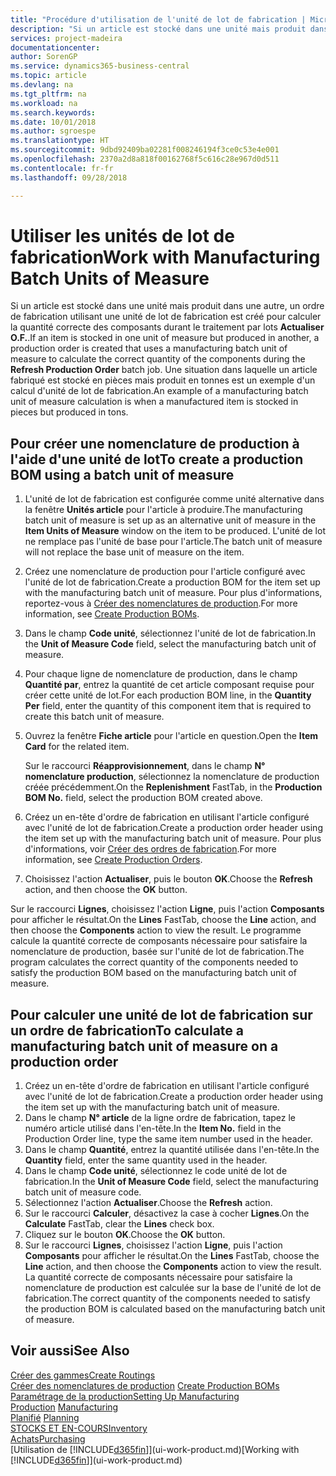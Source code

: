 ```yaml
---
title: "Procédure d'utilisation de l'unité de lot de fabrication | Microsoft Docs"
description: "Si un article est stocké dans une unité mais produit dans une autre, l'ordre de fabrication doit utiliser une unité de lot de fabrication pour calculer la quantité correcte des composants. Une situation dans laquelle un article fabriqué est stocké en pièces mais produit en tonnes est un exemple d'un calcul d'unité de lot de fabrication."
services: project-madeira
documentationcenter: 
author: SorenGP
ms.service: dynamics365-business-central
ms.topic: article
ms.devlang: na
ms.tgt_pltfrm: na
ms.workload: na
ms.search.keywords: 
ms.date: 10/01/2018
ms.author: sgroespe
ms.translationtype: HT
ms.sourcegitcommit: 9dbd92409ba02281f008246194f3ce0c53e4e001
ms.openlocfilehash: 2370a2d8a818f00162768f5c616c28e967d0d511
ms.contentlocale: fr-fr
ms.lasthandoff: 09/28/2018

---
```

# <a name="work-with-manufacturing-batch-units-of-measure"></a><span data-ttu-id="81f6b-104">Utiliser les unités de lot de fabrication</span><span class="sxs-lookup"><span data-stu-id="81f6b-104">Work with Manufacturing Batch Units of Measure</span></span>
<span data-ttu-id="81f6b-105">Si un article est stocké dans une unité mais produit dans une autre, un ordre de fabrication utilisant une unité de lot de fabrication est créé pour calculer la quantité correcte des composants durant le traitement par lots **Actualiser O.F.**.</span><span class="sxs-lookup"><span data-stu-id="81f6b-105">If an item is stocked in one unit of measure but produced in another, a production order is created that uses a manufacturing batch unit of measure to calculate the correct quantity of the components during the **Refresh Production Order** batch job.</span></span> <span data-ttu-id="81f6b-106">Une situation dans laquelle un article fabriqué est stocké en pièces mais produit en tonnes est un exemple d'un calcul d'unité de lot de fabrication.</span><span class="sxs-lookup"><span data-stu-id="81f6b-106">An example of a manufacturing batch unit of measure calculation is when a manufactured item is stocked in pieces but produced in tons.</span></span>  

## <a name="to-create-a-production-bom-using-a-batch-unit-of-measure"></a><span data-ttu-id="81f6b-107">Pour créer une nomenclature de production à l'aide d'une unité de lot</span><span class="sxs-lookup"><span data-stu-id="81f6b-107">To create a production BOM using a batch unit of measure</span></span>  
1.  <span data-ttu-id="81f6b-108">L'unité de lot de fabrication est configurée comme unité alternative dans la fenêtre **Unités article** pour l'article à produire.</span><span class="sxs-lookup"><span data-stu-id="81f6b-108">The manufacturing batch unit of measure is set up as an alternative unit of measure in the **Item Units of Measure** window on the item to be produced.</span></span> <span data-ttu-id="81f6b-109">L'unité de lot ne remplace pas l'unité de base pour l'article.</span><span class="sxs-lookup"><span data-stu-id="81f6b-109">The batch unit of measure will not replace the base unit of measure on the item.</span></span>  
2.  <span data-ttu-id="81f6b-110">Créez une nomenclature de production pour l'article configuré avec l'unité de lot de fabrication.</span><span class="sxs-lookup"><span data-stu-id="81f6b-110">Create a production BOM for the item set up with the manufacturing batch unit of measure.</span></span> <span data-ttu-id="81f6b-111">Pour plus d'informations, reportez-vous à [Créer des nomenclatures de production](production-how-to-create-production-boms.md).</span><span class="sxs-lookup"><span data-stu-id="81f6b-111">For more information, see [Create Production BOMs](production-how-to-create-production-boms.md).</span></span>  
3.  <span data-ttu-id="81f6b-112">Dans le champ **Code unité**, sélectionnez l'unité de lot de fabrication.</span><span class="sxs-lookup"><span data-stu-id="81f6b-112">In the **Unit of Measure Code** field, select the manufacturing batch unit of measure.</span></span>  
4.  <span data-ttu-id="81f6b-113">Pour chaque ligne de nomenclature de production, dans le champ **Quantité par**, entrez la quantité de cet article composant requise pour créer cette unité de lot.</span><span class="sxs-lookup"><span data-stu-id="81f6b-113">For each production BOM line, in the **Quantity Per** field, enter the quantity of this component item that is required to create this batch unit of measure.</span></span>  
5.  <span data-ttu-id="81f6b-114">Ouvrez la fenêtre **Fiche article** pour l'article en question.</span><span class="sxs-lookup"><span data-stu-id="81f6b-114">Open the **Item Card** for the related item.</span></span>  

    <span data-ttu-id="81f6b-115">Sur le raccourci **Réapprovisionnement**, dans le champ **N° nomenclature production**, sélectionnez la nomenclature de production créée précédemment.</span><span class="sxs-lookup"><span data-stu-id="81f6b-115">On the **Replenishment** FastTab, in the **Production BOM No.** field, select the production BOM created above.</span></span>  
6.  <span data-ttu-id="81f6b-116">Créez un en-tête d'ordre de fabrication en utilisant l'article configuré avec l'unité de lot de fabrication.</span><span class="sxs-lookup"><span data-stu-id="81f6b-116">Create a production order header using the item set up with the manufacturing batch unit of measure.</span></span> <span data-ttu-id="81f6b-117">Pour plus d'informations, voir [Créer des ordres de fabrication](production-how-to-create-production-orders.md).</span><span class="sxs-lookup"><span data-stu-id="81f6b-117">For more information, see [Create Production Orders](production-how-to-create-production-orders.md).</span></span>  
7.  <span data-ttu-id="81f6b-118">Choisissez l'action **Actualiser**, puis le bouton **OK**.</span><span class="sxs-lookup"><span data-stu-id="81f6b-118">Choose the **Refresh** action, and then choose  the **OK** button.</span></span>  

<span data-ttu-id="81f6b-119">Sur le raccourci **Lignes**, choisissez l'action **Ligne**, puis l'action **Composants** pour afficher le résultat.</span><span class="sxs-lookup"><span data-stu-id="81f6b-119">On the **Lines** FastTab, choose the **Line** action, and then choose the **Components** action to view the result.</span></span> <span data-ttu-id="81f6b-120">Le programme calcule la quantité correcte de composants nécessaire pour satisfaire la nomenclature de production, basée sur l'unité de lot de fabrication.</span><span class="sxs-lookup"><span data-stu-id="81f6b-120">The program calculates the correct quantity of the components needed to satisfy the production BOM based on the manufacturing batch unit of measure.</span></span>  

## <a name="to-calculate-a-manufacturing-batch-unit-of-measure-on-a-production-order"></a><span data-ttu-id="81f6b-121">Pour calculer une unité de lot de fabrication sur un ordre de fabrication</span><span class="sxs-lookup"><span data-stu-id="81f6b-121">To calculate a manufacturing batch unit of measure on a production order</span></span>  
1.  <span data-ttu-id="81f6b-122">Créez un en-tête d'ordre de fabrication en utilisant l'article configuré avec l'unité de lot de fabrication.</span><span class="sxs-lookup"><span data-stu-id="81f6b-122">Create a production order header using the item set up with the manufacturing batch unit of measure.</span></span>  
2.  <span data-ttu-id="81f6b-123">Dans le champ **N° article** de la ligne ordre de fabrication, tapez le numéro article utilisé dans l'en-tête.</span><span class="sxs-lookup"><span data-stu-id="81f6b-123">In the **Item No.** field in the Production Order line, type the same item number used in the header.</span></span>  
3.  <span data-ttu-id="81f6b-124">Dans le champ **Quantité**, entrez la quantité utilisée dans l'en-tête.</span><span class="sxs-lookup"><span data-stu-id="81f6b-124">In the **Quantity** field, enter the same quantity used in the header.</span></span>  
4.  <span data-ttu-id="81f6b-125">Dans le champ **Code unité**, sélectionnez le code unité de lot de fabrication.</span><span class="sxs-lookup"><span data-stu-id="81f6b-125">In the **Unit of Measure Code** field, select the manufacturing batch unit of measure code.</span></span>  
5.  <span data-ttu-id="81f6b-126">Sélectionnez l'action **Actualiser**.</span><span class="sxs-lookup"><span data-stu-id="81f6b-126">Choose the **Refresh** action.</span></span>
6.  <span data-ttu-id="81f6b-127">Sur le raccourci **Calculer**, désactivez la case à cocher **Lignes**.</span><span class="sxs-lookup"><span data-stu-id="81f6b-127">On the **Calculate** FastTab, clear the **Lines** check box.</span></span>  
7.  <span data-ttu-id="81f6b-128">Cliquez sur le bouton **OK**.</span><span class="sxs-lookup"><span data-stu-id="81f6b-128">Choose the **OK** button.</span></span>  
8.  <span data-ttu-id="81f6b-129">Sur le raccourci **Lignes**, choisissez l'action **Ligne**, puis l'action **Composants** pour afficher le résultat.</span><span class="sxs-lookup"><span data-stu-id="81f6b-129">On the **Lines** FastTab, choose the **Line** action, and then choose the **Components** action to view the result.</span></span> <span data-ttu-id="81f6b-130">La quantité correcte de composants nécessaire pour satisfaire la nomenclature de production est calculée sur la base de l'unité de lot de fabrication.</span><span class="sxs-lookup"><span data-stu-id="81f6b-130">The correct quantity of the components needed to satisfy the production BOM is calculated based on the manufacturing batch unit of measure.</span></span>  

## <a name="see-also"></a><span data-ttu-id="81f6b-131">Voir aussi</span><span class="sxs-lookup"><span data-stu-id="81f6b-131">See Also</span></span>  
[<span data-ttu-id="81f6b-132">Créer des gammes</span><span class="sxs-lookup"><span data-stu-id="81f6b-132">Create Routings</span></span>](production-how-to-create-routings.md)  
<span data-ttu-id="81f6b-133">[Créer des nomenclatures de production](production-how-to-create-production-boms.md)   </span><span class="sxs-lookup"><span data-stu-id="81f6b-133">[Create Production BOMs](production-how-to-create-production-boms.md)   </span></span>  
[<span data-ttu-id="81f6b-134">Paramétrage de la production</span><span class="sxs-lookup"><span data-stu-id="81f6b-134">Setting Up Manufacturing</span></span>](production-configure-production-processes.md)  
<span data-ttu-id="81f6b-135">[Production](production-manage-manufacturing.md)  </span><span class="sxs-lookup"><span data-stu-id="81f6b-135">[Manufacturing](production-manage-manufacturing.md)  </span></span>  
<span data-ttu-id="81f6b-136">[Planifié](production-planning.md) </span><span class="sxs-lookup"><span data-stu-id="81f6b-136">[Planning](production-planning.md) </span></span>  
[<span data-ttu-id="81f6b-137">STOCKS ET EN-COURS</span><span class="sxs-lookup"><span data-stu-id="81f6b-137">Inventory</span></span>](inventory-manage-inventory.md)  
[<span data-ttu-id="81f6b-138">Achats</span><span class="sxs-lookup"><span data-stu-id="81f6b-138">Purchasing</span></span>](purchasing-manage-purchasing.md)  
<span data-ttu-id="81f6b-139">[Utilisation de [!INCLUDE[d365fin](includes/d365fin_md.md)]](ui-work-product.md)</span><span class="sxs-lookup"><span data-stu-id="81f6b-139">[Working with [!INCLUDE[d365fin](includes/d365fin_md.md)]](ui-work-product.md)</span></span>  

